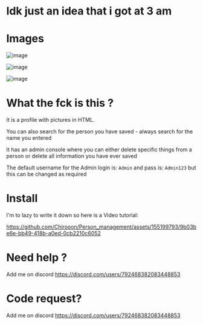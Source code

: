 # Idk just an idea that i got at 3 am

# Images

![image](https://github.com/Chirooon/Person_management/assets/155199793/5d11f786-d4dc-4f14-a31a-ce8563c004bd)

![image](https://github.com/Chirooon/Person_management/assets/155199793/2ea0dbaf-5678-46e5-91fa-52b3ff11ea99)

![image](https://github.com/Chirooon/Person_management/assets/155199793/5d9842cc-78d0-4008-a81f-dde262773b12)

# What the fck is this ?

It is a profile with pictures in HTML.

You can also search for the person you have saved - always search for the name you entered

It has an admin console where you can either delete specific things from a person or delete all information you have ever saved

The default username for the Admin login is: `Admin` and pass is: `Admin123` but this can be changed as required

# Install

I'm to lazy to write it down so here is a Video tutorial:

https://github.com/Chirooon/Person_management/assets/155199793/9b03be6e-bb49-418b-a0ed-0cb2210c6052


# Need help ? 

Add me on discord https://discord.com/users/792468382083448853


# Code request? 

Add me on discord https://discord.com/users/792468382083448853

